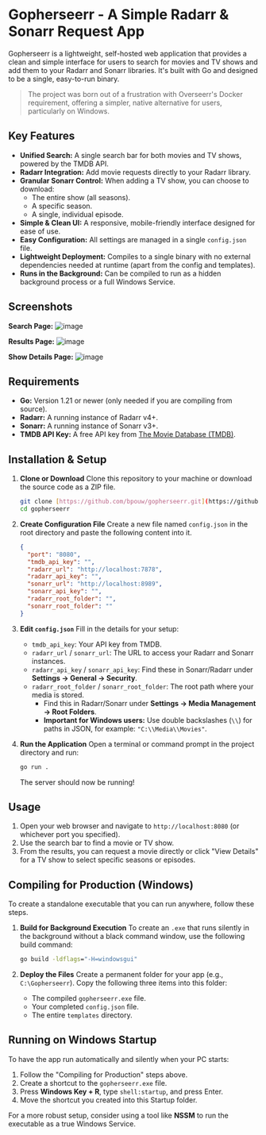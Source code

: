 # Gopherseerr - A Simple Radarr & Sonarr Request App

Gopherseerr is a lightweight, self-hosted web application that provides a clean and simple interface for users to search for movies and TV shows and add them to your Radarr and Sonarr libraries. It's built with Go and designed to be a single, easy-to-run binary.

> The project was born out of a frustration with Overseerr's Docker requirement, offering a simpler, native alternative for users, particularly on Windows.

## Key Features

* **Unified Search:** A single search bar for both movies and TV shows, powered by the TMDB API.
* **Radarr Integration:** Add movie requests directly to your Radarr library.
* **Granular Sonarr Control:** When adding a TV show, you can choose to download:
    * The entire show (all seasons).
    * A specific season.
    * A single, individual episode.
* **Simple & Clean UI:** A responsive, mobile-friendly interface designed for ease of use.
* **Easy Configuration:** All settings are managed in a single `config.json` file.
* **Lightweight Deployment:** Compiles to a single binary with no external dependencies needed at runtime (apart from the config and templates).
* **Runs in the Background:** Can be compiled to run as a hidden background process or a full Windows Service.

## Screenshots

**Search Page:**
![image](https://github.com/user-attachments/assets/13c46c53-693d-497d-b8e6-711adafe2edd)


**Results Page:**
![image](https://github.com/user-attachments/assets/a93bb488-528d-45ce-90b4-9426719b92ce)


**Show Details Page:**
![image](https://github.com/user-attachments/assets/71d96c27-c88c-4dc7-a1f6-0cf65d7e19d8)


## Requirements

* **Go:** Version 1.21 or newer (only needed if you are compiling from source).
* **Radarr:** A running instance of Radarr v4+.
* **Sonarr:** A running instance of Sonarr v3+.
* **TMDB API Key:** A free API key from [The Movie Database (TMDB)](https://www.themoviedb.org/signup).

## Installation & Setup

1.  **Clone or Download**
    Clone this repository to your machine or download the source code as a ZIP file.
    ```bash
    git clone [https://github.com/bpouw/gopherseerr.git](https://github.com/bpouw/gopherseerr.git)
    cd gopherseerr
    ```

2.  **Create Configuration File**
    Create a new file named `config.json` in the root directory and paste the following content into it.

    ```json
    {
      "port": "8080",
      "tmdb_api_key": "",
      "radarr_url": "http://localhost:7878",
      "radarr_api_key": "",
      "sonarr_url": "http://localhost:8989",
      "sonarr_api_key": "",
      "radarr_root_folder": "",
      "sonarr_root_folder": ""
    }
    ```

3.  **Edit `config.json`**
    Fill in the details for your setup:
    * `tmdb_api_key`: Your API key from TMDB.
    * `radarr_url` / `sonarr_url`: The URL to access your Radarr and Sonarr instances.
    * `radarr_api_key` / `sonarr_api_key`: Find these in Sonarr/Radarr under **Settings -> General -> Security**.
    * `radarr_root_folder` / `sonarr_root_folder`: The root path where your media is stored.
        * Find this in Radarr/Sonarr under **Settings -> Media Management -> Root Folders**.
        * **Important for Windows users:** Use double backslashes (`\\`) for paths in JSON, for example: `"C:\\Media\\Movies"`.

4.  **Run the Application**
    Open a terminal or command prompt in the project directory and run:
    ```bash
    go run .
    ```
    The server should now be running!

## Usage

1.  Open your web browser and navigate to `http://localhost:8080` (or whichever port you specified).
2.  Use the search bar to find a movie or TV show.
3.  From the results, you can request a movie directly or click "View Details" for a TV show to select specific seasons or episodes.

## Compiling for Production (Windows)

To create a standalone executable that you can run anywhere, follow these steps.

1.  **Build for Background Execution**
    To create an `.exe` that runs silently in the background without a black command window, use the following build command:
    ```cmd
    go build -ldflags="-H=windowsgui"
    ```

2.  **Deploy the Files**
    Create a permanent folder for your app (e.g., `C:\Gopherseerr`). Copy the following three items into this folder:
    * The compiled `gopherseerr.exe` file.
    * Your completed `config.json` file.
    * The entire `templates` directory.

## Running on Windows Startup

To have the app run automatically and silently when your PC starts:

1.  Follow the "Compiling for Production" steps above.
2.  Create a shortcut to the `gopherseerr.exe` file.
3.  Press **Windows Key + R**, type `shell:startup`, and press Enter.
4.  Move the shortcut you created into this Startup folder.

For a more robust setup, consider using a tool like **NSSM** to run the executable as a true Windows Service.
